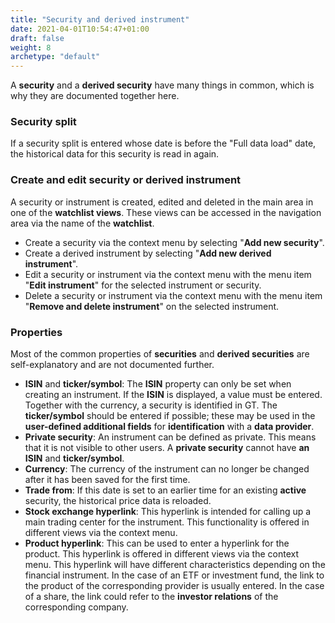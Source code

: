 ```yaml
---
title: "Security and derived instrument"
date: 2021-04-01T10:54:47+01:00
draft: false
weight: 8
archetype: "default"
---
```

A **security** and a **derived security** have many things in common, which is why they are documented together here.

### Security split
If a security split is entered whose date is before the "Full data load" date, the historical data for this security is read in again.

### Create and edit security or derived instrument
A security or instrument is created, edited and deleted in the main area in one of the **watchlist views**. These views can be accessed in the navigation area via the name of the **watchlist**.
- Create a security via the context menu by selecting "**Add new security**".
- Create a derived instrument by selecting "**Add new derived instrument**".
- Edit a security or instrument via the context menu with the menu item "**Edit instrument**" for the selected instrument or security.
- Delete a security or instrument via the context menu with the menu item "**Remove and delete instrument**" on the selected instrument.

### Properties
Most of the common properties of **securities** and **derived securities** are self-explanatory and are not documented further.
- **ISIN** and **ticker/symbol**: The **ISIN** property can only be set when creating an instrument. If the **ISIN** is displayed, a value must be entered. Together with the currency, a security is identified in GT. The **ticker/symbol** should be entered if possible; these may be used in the **user-defined additional fields** for **identification** with a **data provider**.
- **Private security**: An instrument can be defined as private. This means that it is not visible to other users. A **private security** cannot have **an ISIN** and **ticker/symbol**.
- **Currency**: The currency of the instrument can no longer be changed after it has been saved for the first time.
- **Trade from**: If this date is set to an earlier time for an existing **active** security, the historical price data is reloaded.
- **Stock exchange hyperlink**: This hyperlink is intended for calling up a main trading center for the instrument. This functionality is offered in different views via the context menu.
- **Product hyperlink**: This can be used to enter a hyperlink for the product. This hyperlink is offered in different views via the context menu. This hyperlink will have different characteristics depending on the financial instrument. In the case of an ETF or investment fund, the link to the product of the corresponding provider is usually entered. In the case of a share, the link could refer to the **investor relations** of the corresponding company.
